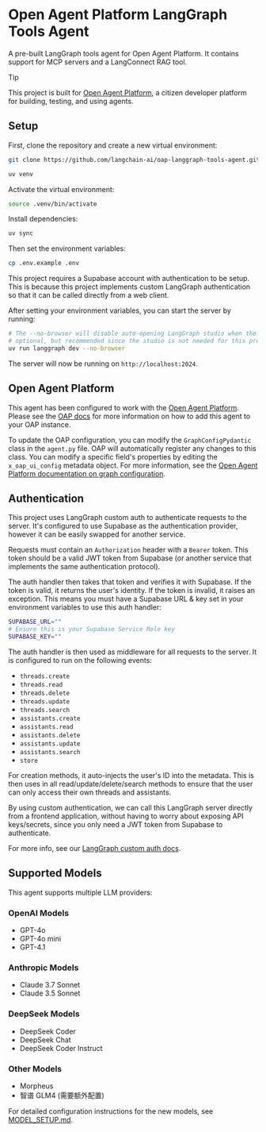 # Open Agent Platform LangGraph Tools Agent

A pre-built LangGraph tools agent for Open Agent Platform. It contains support for MCP servers and a LangConnect RAG tool.

> [!TIP]
> This project is built for [Open Agent Platform](https://github.com/langchain-ai/open-agent-platform), a citizen developer platform for building, testing, and using agents.

## Setup

First, clone the repository and create a new virtual environment:

```bash
git clone https://github.com/langchain-ai/oap-langgraph-tools-agent.git
```

```bash
uv venv
```

Activate the virtual environment:

```bash
source .venv/bin/activate
```

Install dependencies:

```bash
uv sync
```

Then set the environment variables:

```bash
cp .env.example .env
```

This project requires a Supabase account with authentication to be setup. This is because this project implements custom LangGraph authentication so that it can be called directly from a web client.

After setting your environment variables, you can start the server by running:

```bash
# The --no-browser will disable auto-opening LangGraph studio when the server starts
# optional, but recommended since the studio is not needed for this project
uv run langgraph dev --no-browser
```

The server will now be running on `http://localhost:2024`.

## Open Agent Platform

This agent has been configured to work with the [Open Agent Platform](https://github.com/langchain-ai/open-agent-platform). Please see the [OAP docs](https://github.com/langchain-ai/open-agent-platform/tree/main/README.md) for more information on how to add this agent to your OAP instance.

To update the OAP configuration, you can modify the `GraphConfigPydantic` class in the `agent.py` file. OAP will automatically register any changes to this class. You can modify a specific field's properties by editing the `x_oap_ui_config` metadata object. For more information, see the [Open Agent Platform documentation on graph configuration](https://github.com/langchain-ai/open-agent-platform/?tab=readme-ov-file#configuration).

## Authentication

This project uses LangGraph custom auth to authenticate requests to the server. It's configured to use Supabase as the authentication provider, however it can be easily swapped for another service.

Requests must contain an `Authorization` header with a `Bearer` token. This token should be a valid JWT token from Supabase (or another service that implements the same authentication protocol).

The auth handler then takes that token and verifies it with Supabase. If the token is valid, it returns the user's identity. If the token is invalid, it raises an exception. This means you must have a Supabase URL & key set in your environment variables to use this auth handler:

```bash
SUPABASE_URL=""
# Ensure this is your Supabase Service Role key
SUPABASE_KEY=""
```

The auth handler is then used as middleware for all requests to the server. It is configured to run on the following events:

* `threads.create`
* `threads.read`
* `threads.delete`
* `threads.update`
* `threads.search`
* `assistants.create`
* `assistants.read`
* `assistants.delete`
* `assistants.update`
* `assistants.search`
* `store`

For creation methods, it auto-injects the user's ID into the metadata. This is then uses in all read/update/delete/search methods to ensure that the user can only access their own threads and assistants.

By using custom authentication, we can call this LangGraph server directly from a frontend application, without having to worry about exposing API keys/secrets, since you only need a JWT token from Supabase to authenticate.

For more info, see our [LangGraph custom auth docs](https://langchain-ai.github.io/langgraph/tutorials/auth/getting_started/).

## Supported Models

This agent supports multiple LLM providers:

### OpenAI Models
- GPT-4o
- GPT-4o mini  
- GPT-4.1

### Anthropic Models
- Claude 3.7 Sonnet
- Claude 3.5 Sonnet

### DeepSeek Models
- DeepSeek Coder
- DeepSeek Chat
- DeepSeek Coder Instruct

### Other Models
- Morpheus
- 智谱 GLM4 (需要额外配置)

For detailed configuration instructions for the new models, see [MODEL_SETUP.md](MODEL_SETUP.md).
